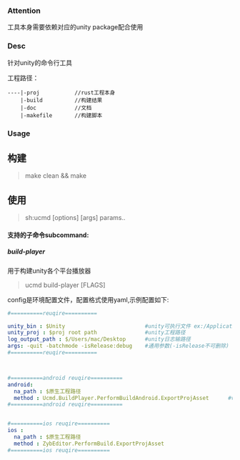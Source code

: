 
### Attention
工具本身需要依赖对应的unity package配合使用

### Desc

针对unity的命令行工具

工程路径：
```
----|-proj           //rust工程本身
    |-build          //构建结果
    |-doc            //文档
    |-makefile       //构建脚本
```

### Usage


## 构建
> make clean && make

## 使用
> sh:ucmd <subcommand> [options] [args] params..

#### 支持的子命令subcommand:

##### build-player

 用于构建unity各个平台播放器

>  ucmd build-player [FLAGS] <platform> <config>

config是环境配置文件，配置格式使用yaml,示例配置如下:

```yaml
#==========reuqire==========

unity_bin : $Unity                         #unity可执行文件 ex:/Applications/Unity/Hub/Editor/2019.4.26f1c1/Unity.app/Contents/MacOS/Unity
unity_proj : $proj root path               #unity工程路径
log_output_path : $/Users/mac/Desktop      #unity日志输路径
args: -quit -batchmode -isRelease:debug    #通用参数(-isRelease不可删除)
#==========reuqire==========



#==========android reuqire==========
android:
  na_path : $原生工程路径
  method : Ucmd.BuildPlayer.PerformBuildAndroid.ExportProjAsset      #v1.0.0 Ucmd-buildplayer
#==========android reuqire==========


#==========ios reuqire==========
ios :
  na_path : $原生工程路径
  method : ZybEditor.PerformBuild.ExportProjAsset
#==========ios reuqire==========


```

